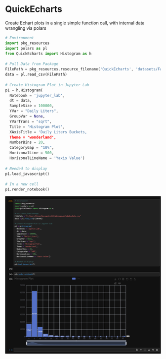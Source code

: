 # QuickEcharts
Create Echart plots in a single simple function call, with internal data wrangling via polars

```python
# Environment
import pkg_resources
import polars as pl
from QuickEcharts import Histogram as h

# Pull Data from Package
FilePath = pkg_resources.resource_filename('QuickEcharts', 'datasets/FakeBevData.csv')
data = pl.read_csv(FilePath)

# Create Histogram Plot in Jupyter Lab
p1 = h.Histogram(
  Notebook = 'jupyter_lab',
  dt = data,
  SampleSize = 100000,
  YVar = "Daily Liters",
  GroupVar = None,
  YVarTrans = "sqrt",
  Title = 'Histogram Plot',
  XAxisTitle = 'Daily Liters Buckets,
  Theme = 'wonderland',
  NumberBins = 20,
  CategoryGap = "10%",
  HorizonalLine = 500,
  HorizonalLineName = 'Yaxis Value')

# Needed to display
p1.load_javascript()

# In a new cell
p1.render_notebook()
```

<img src="https://github.com/AdrianAntico/QuickEcharts/blob/main/Images/Histogram.PNG" align="center" width="800" />

